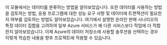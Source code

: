 이 모듈에서는 데이터를 분류하는 방법을 알아보았습니다. 또한 데이터를 사용하는 방법을 검토하는 방법, 응용 프로그램에 대한 성능 요구 사항 및 데이터에 트랜잭션이 필요한지 여부를 검토하는 방법도 알아보았습니다. 여기에서 설명한 온라인 판매 시나리오의 특정 데이터 집합을 고려하여 일부 Azure 서비스가 왜 다른 서비스보다 작업에 더 적합한지 알아보았습니다. 이제 Azure의 데이터 저장소에 사용할 솔루션을 선택하는 경우 이렇게 학습한 내용을 향후 프로젝트에 적용할 수 있습니다.